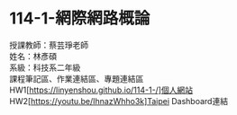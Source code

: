 # 114-1-網際網路概論
授課教師：蔡芸琤老師  
姓名：林彥碩  
系級：科技系二年級  
課程筆記區、作業連結區、專題連結區  
HW1[https://linyenshou.github.io/114-1-/]個人網站    
HW2[https://youtu.be/IhnazWhho3k]Taipei Dashboard連結  

